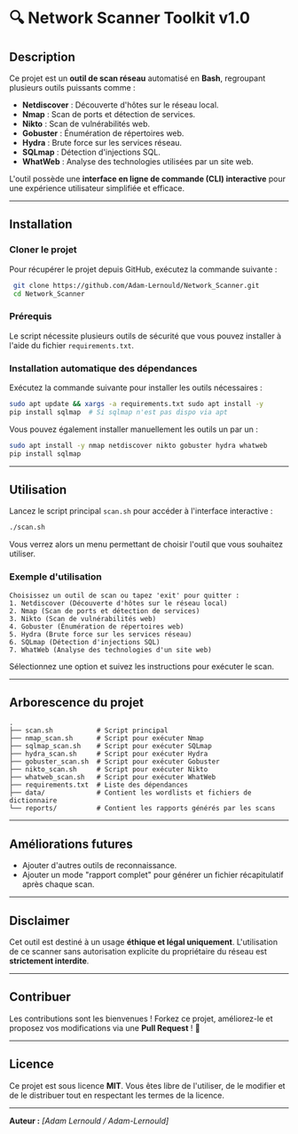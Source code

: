 # 🔍 Network Scanner Toolkit v1.0

## Description
Ce projet est un **outil de scan réseau** automatisé en **Bash**, regroupant plusieurs outils puissants comme :
- **Netdiscover** : Découverte d'hôtes sur le réseau local.
- **Nmap** : Scan de ports et détection de services.
- **Nikto** : Scan de vulnérabilités web.
- **Gobuster** : Énumération de répertoires web.
- **Hydra** : Brute force sur les services réseau.
- **SQLmap** : Détection d'injections SQL.
- **WhatWeb** : Analyse des technologies utilisées par un site web.

L'outil possède une **interface en ligne de commande (CLI) interactive** pour une expérience utilisateur simplifiée et efficace.

---

## Installation

### Cloner le projet

Pour récupérer le projet depuis GitHub, exécutez la commande suivante :
```bash
 git clone https://github.com/Adam-Lernould/Network_Scanner.git
 cd Network_Scanner
```

### Prérequis
Le script nécessite plusieurs outils de sécurité que vous pouvez installer à l'aide du fichier `requirements.txt`.

### Installation automatique des dépendances
Exécutez la commande suivante pour installer les outils nécessaires :
```bash
sudo apt update && xargs -a requirements.txt sudo apt install -y
pip install sqlmap  # Si sqlmap n'est pas dispo via apt
```

Vous pouvez également installer manuellement les outils un par un :
```bash
sudo apt install -y nmap netdiscover nikto gobuster hydra whatweb
pip install sqlmap
```

---

## Utilisation

Lancez le script principal `scan.sh` pour accéder à l'interface interactive :
```bash
./scan.sh
```
Vous verrez alors un menu permettant de choisir l'outil que vous souhaitez utiliser.

### Exemple d'utilisation
```plaintext
Choisissez un outil de scan ou tapez 'exit' pour quitter :
1. Netdiscover (Découverte d'hôtes sur le réseau local)
2. Nmap (Scan de ports et détection de services)
3. Nikto (Scan de vulnérabilités web)
4. Gobuster (Énumération de répertoires web)
5. Hydra (Brute force sur les services réseau)
6. SQLmap (Détection d'injections SQL)
7. WhatWeb (Analyse des technologies d'un site web)
```

Sélectionnez une option et suivez les instructions pour exécuter le scan.

---

## Arborescence du projet
```
.
├── scan.sh           # Script principal
├── nmap_scan.sh      # Script pour exécuter Nmap
├── sqlmap_scan.sh    # Script pour exécuter SQLmap
├── hydra_scan.sh     # Script pour exécuter Hydra
├── gobuster_scan.sh  # Script pour exécuter Gobuster
├── nikto_scan.sh     # Script pour exécuter Nikto
├── whatweb_scan.sh   # Script pour exécuter WhatWeb
├── requirements.txt  # Liste des dépendances
├── data/             # Contient les wordlists et fichiers de dictionnaire
└── reports/          # Contient les rapports générés par les scans
```

---

## Améliorations futures
- Ajouter d'autres outils de reconnaissance.
- Ajouter un mode "rapport complet" pour générer un fichier récapitulatif après chaque scan.

---

## Disclaimer
Cet outil est destiné à un usage **éthique et légal uniquement**. L'utilisation de ce scanner sans autorisation explicite du propriétaire du réseau est **strictement interdite**.

---

## Contribuer
Les contributions sont les bienvenues ! Forkez ce projet, améliorez-le et proposez vos modifications via une **Pull Request** ! 🚀

---

## Licence
Ce projet est sous licence **MIT**. Vous êtes libre de l'utiliser, de le modifier et de le distribuer tout en respectant les termes de la licence.

---

**Auteur :** *[Adam Lernould / Adam-Lernould]*
